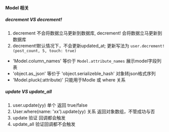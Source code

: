 #### Model 相关

##### decrement VS decrement!
1. decrement 不会将数据立马更新到数据库, decrement! 会将数据立马更新到数据库
2. decrement!默认情况下，不会更新updated_at; 更新写法为 `user.decrement!(post_count, 5, touch: true)`

- 'Model.column_names'  等价于  `Model.attribute_names` 展示model字段列表
- 'object.as_json' 等价于 'object.serializeble_hash' 对象转json格式序列
- 'Model.pluck(:attribute)' 只能用于Modle 或 where 关系

##### update VS update_all
1. user.update(yy) 单个 返回 true/false
2. User.where(name: 'xx').update(yy) 关系 返回对象数组，不管成功与否
3. update 验证 回调都会触发
4. update_all 验证回调都不会触发

